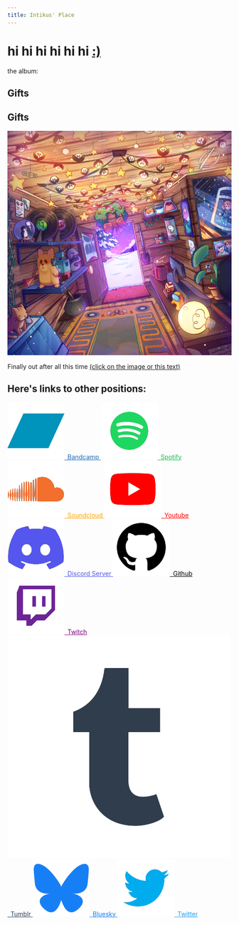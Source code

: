 ```yaml
---
title: Intikus' Place
---
```

<!--{{ site.markdown }}-->
<!--shhhhhhhhhh-->
<!--everything under place.___-->

# hi hi hi hi hi hi <span style="color: $header-bg-color-secondary">[:)](/smile.md)</span>

the album:
## <span class="animated_rainbow_1background">Gifts</span>
## <span class="animated_rainbow_1">Gifts</span> 

<a href="/gifts" id = "albumlink" style="color: #1e6bb8; display: block; width: fit-content;" >
    <img src="/resources/Billy-small.png" id = "thealbum" alt="A beautiful album cover eating apples" sizes="20vw">
</a>

Finally out after all this time [(click on the image or this text)](/gifts)

## <span class="animated_rainbow_2">Here's links to other positions:</span>

<a href="https://intikus.bandcamp.com/" class = "boxlink" style="color: #1e6bb8">
    <img src="resources/icons/bandcamP.png" class="logo"><span class="spacer">&ensp;</span><span class="linker">Bandcamp</span>
</a>

<a href="https://open.spotify.com/artist/0lh9yNVFZeoVewmV5qESgZ?si=T0gMVHt4SqqTE8K2ucBm1A&nd=1" class = "boxlink" style="color: #1DB954">
    <img src="resources\icons\spOtify.png" class="logo"><span class="spacer">&ensp;</span><span class="linker">Spotify</span>
</a>

<a href="https://soundcloud.com/intikus" class = "boxlink" style="color: orange">
    <img src="resources\icons\souNdCloud.png" class="logo"><span class="spacer">&ensp;</span><span class="linker">Soundcloud</span>
</a>

<a href="https://www.youtube.com/channel/UCkB2uI7e4I6FuAoK8NsoBzQ" class = "boxlink" style="color: red">
    <img src="resources\icons\Youtube.png" class="logo"><span class="spacer">&ensp;</span><span class="linker">Youtube</span>
</a>

<a href="https://discord.gg/h2geDHyFny" class = "boxlink" style="color: #5556ed">
    <img src="resources\icons\DisCord.png" class="logo"><span class="spacer">&ensp;</span><span class="linker">Discord Server</span>
</a>

<a href="https://github.com/Intikus" class = "boxlink" style="color: black">
    <img src="resources\icons\GithUB.png" class="logo"><span class="spacer">&ensp;</span><span class="linker">Github</span>
</a>

<a href="https://www.twitch.tv/intikus" class = "boxlink" style="color: purple">
    <img src="resources\icons\twitcH.png" class="logo"><span class="spacer">&ensp;</span><span class="linker">Twitch</span>
</a>

<a href="https://www.tumblr.com/blog/intikus" class = "boxlink" style="color: #36465d">
    <img src="resources/icons/tumblr.png" class="logo"><span class="spacer">&ensp;</span><span class="linker">Tumblr</span>
</a>

<a href="https://intikus.bsky.social" class = "boxlink" style="color: #177ff6">
    <img src="resources\icons\bluEsky.png" class="logo"><span class="spacer">&ensp;</span><span class="linker">Bluesky</span>
</a>

<a href="https://twitter.com/Intikus" class = "boxlink" style="color: #1da1f2">
    <img src="resources\icons\twitteR.png" class="logo"><span class="spacer">&ensp;</span><span class="linker">Twitter</span>
</a>